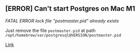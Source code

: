 ## [ERROR] Can't start Postgres on Mac M1
_FATAL ERROR lock file "postmaster.pid" already exists_

Just remove the file `postmaster.pid` at path `/opt/homebrew/var/postgresql@VERSION/postmaster.pid`

[Link](https://stackoverflow.com/a/68080130)
